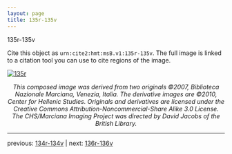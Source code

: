 ```yaml
---
layout: page
title: 135r-135v
---
```


135r-135v

Cite this object as `urn:cite2:hmt:msB.v1:135r-135v`. The full image is linked to a citation tool you can use to cite regions of the image.

[![135r](http://www.homermultitext.org/iipsrv?IIIF=/project/homer/pyramidal/deepzoom/hmt/vbbifolio/v1/vb_134v_135r.tif/full/800,/0/default.jpg)](http://www.homermultitext.org/ict2/?urn=urn:cite2:hmt:vbbifolio.v1:vb_134v_135r) 

<p style="text-align: center; font-style: italic;">This composed image was derived from two originals ©2007, Biblioteca Nazionale Marciana, Venezia, Italia. The derivative images are ©2010, Center for Hellenic Studies. Originals and derivatives are licensed under the Creative Commons Attribution-Noncommercial-Share Alike 3.0 License. The CHS/Marciana Imaging Project was directed by David Jacobs of the British Library.</p>

---

previous: [134r-134v](../134r-134v/) | next: [136r-136v](../136r-136v/)